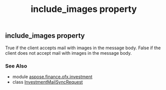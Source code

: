 ﻿---
title: include_images property
second_title: Aspose.Finance for Python via .NET API References
description: 
type: docs
weight: 30
url: /python-net/aspose.finance.ofx.investment/investmentmailsyncrequest/include_images/
is_root: false
---

## include_images property


True if the client accepts mail with images in the message body. False if the client does not accept mail with images in the message body.

### See Also
* module [aspose.finance.ofx.investment](../../)
* class [InvestmentMailSyncRequest](/finance/python-net/aspose.finance.ofx.investment/investmentmailsyncrequest)
